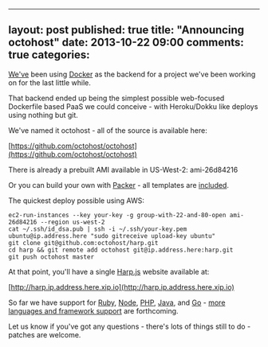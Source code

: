 
---
layout: post
published: true
title: "Announcing octohost"
date: 2013-10-22 09:00
comments: true
categories: 
---

[We've](http://www.nonfiction.ca) been using [Docker](http://www.docker.io/) as the backend for a project we've been working on for the last little while.

That backend ended up being the simplest possible web-focused Dockerfile based PaaS we could conceive - with Heroku/Dokku like deploys using nothing but git.

We've named it octohost - all of the source is available here:

[https://github.com/octohost/octohost](https://github.com/octohost/octohost)

There is already a prebuilt AMI available in US-West-2: ami-26d84216

Or you can build your own with [Packer](http://www.packer.io/) - all templates are [included](https://github.com/octohost/octohost).

The quickest deploy possible using AWS:

```
ec2-run-instances --key your-key -g group-with-22-and-80-open ami-26d84216 --region us-west-2
cat ~/.ssh/id_dsa.pub | ssh -i ~/.ssh/your-key.pem ubuntu@ip.address.here "sudo gitreceive upload-key ubuntu"
git clone git@github.com:octohost/harp.git
cd harp && git remote add octohost git@ip.address.here:harp.git
git push octohost master
```

At that point, you'll have a single [Harp.js](https://www.harp.io/) website available at:

[http://harp.ip.address.here.xip.io](http://harp.ip.address.here.xip.io)

So far we have support for [Ruby](https://github.com/search?q=%40octohost+ruby), [Node](https://github.com/search?q=%40octohost+node), [PHP](https://github.com/search?q=%40octohost+php), [Java](https://github.com/search?q=%40octohost+jdk), and [Go](https://github.com/search?q=%40octohost+go) - [more languages and framework support](https://github.com/octohost) are forthcoming.

Let us know if you've got any questions - there's lots of things still to do - patches are welcome.